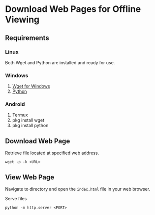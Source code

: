 # Download Web Pages for Offline Viewing

## Requirements

### Linux
Both Wget and Python are installed and ready for use.

### Windows
1. [Wget for Windows](https://eternallybored.org/misc/wget/)
2. [Python](https://www.python.org/downloads/)

### Android
1. Termux
2. pkg install wget
3. pkg install python

## Download Web Page
Retrieve file located at specified web address.
```shell
wget -p -k <URL>
```

## View Web Page

Navigate to directory and open  the `index.html` file in your web browser.

Serve files
```shell
python -m http.server <PORT>
```
